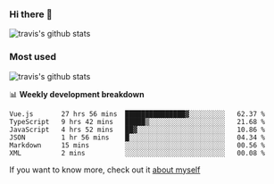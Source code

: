 ### Hi there 👋

<!--
**HondryTravis/HondryTravis** is a ✨ _special_ ✨ repository because its `README.md` (this file) appears on your GitHub profile.

Here are some ideas to get you started:

- 🔭 I’m currently working on ...
- 🌱 I’m currently learning ...
- 👯 I’m looking to collaborate on ...
- 🤔 I’m looking for help with ...
- 💬 Ask me about ...
- 📫 How to reach me: ...
- 😄 Pronouns: ...
- ⚡ Fun fact: ...
-->

![travis's github stats](https://github-readme-stats.vercel.app/api?username=HondryTravis&hide=stars)
### Most used
![travis's github stats](https://github-readme-stats.anuraghazra1.vercel.app/api/top-langs/?username=HondryTravis&layout=compact&hide_title=true)

📊 **Weekly development breakdown**

<!--START_SECTION:waka-->

```text
Vue.js       27 hrs 56 mins  ███████████████▓░░░░░░░░░   62.37 %
TypeScript   9 hrs 42 mins   █████▒░░░░░░░░░░░░░░░░░░░   21.68 %
JavaScript   4 hrs 52 mins   ██▓░░░░░░░░░░░░░░░░░░░░░░   10.86 %
JSON         1 hr 56 mins    █░░░░░░░░░░░░░░░░░░░░░░░░   04.34 %
Markdown     15 mins         ░░░░░░░░░░░░░░░░░░░░░░░░░   00.56 %
XML          2 mins          ░░░░░░░░░░░░░░░░░░░░░░░░░   00.08 %
```

<!--END_SECTION:waka-->

If you want to know more, check out it [about myself](https://hondrytravis.github.io/)

